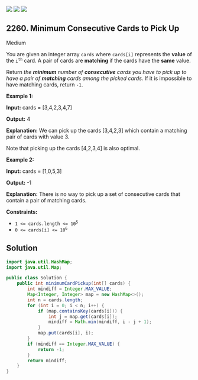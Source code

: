 [![](https://img.shields.io/github/stars/javadev/LeetCode-in-Java?label=Stars&style=flat-square)](https://github.com/javadev/LeetCode-in-Java)
[![](https://img.shields.io/github/forks/javadev/LeetCode-in-Java?label=Fork%20me%20on%20GitHub%20&style=flat-square)](https://github.com/javadev/LeetCode-in-Java/fork)
[![](https://img.shields.io/badge/-LeetCode%20in%20Kotlin-blue?style=flat-square)](https://github.com/javadev/LeetCode-in-Kotlin)

## 2260\. Minimum Consecutive Cards to Pick Up

Medium

You are given an integer array `cards` where `cards[i]` represents the **value** of the <code>i<sup>th</sup></code> card. A pair of cards are **matching** if the cards have the **same** value.

Return _the **minimum** number of **consecutive** cards you have to pick up to have a pair of **matching** cards among the picked cards._ If it is impossible to have matching cards, return `-1`.

**Example 1:**

**Input:** cards = [3,4,2,3,4,7]

**Output:** 4

**Explanation:** We can pick up the cards [3,4,2,3] which contain a matching pair of cards with value 3.

Note that picking up the cards [4,2,3,4] is also optimal.

**Example 2:**

**Input:** cards = [1,0,5,3]

**Output:** -1

**Explanation:** There is no way to pick up a set of consecutive cards that contain a pair of matching cards. 

**Constraints:**

*   <code>1 <= cards.length <= 10<sup>5</sup></code>
*   <code>0 <= cards[i] <= 10<sup>6</sup></code>

## Solution

```java
import java.util.HashMap;
import java.util.Map;

public class Solution {
    public int minimumCardPickup(int[] cards) {
        int mindiff = Integer.MAX_VALUE;
        Map<Integer, Integer> map = new HashMap<>();
        int n = cards.length;
        for (int i = 0; i < n; i++) {
            if (map.containsKey(cards[i])) {
                int j = map.get(cards[i]);
                mindiff = Math.min(mindiff, i - j + 1);
            }
            map.put(cards[i], i);
        }
        if (mindiff == Integer.MAX_VALUE) {
            return -1;
        }
        return mindiff;
    }
}
```